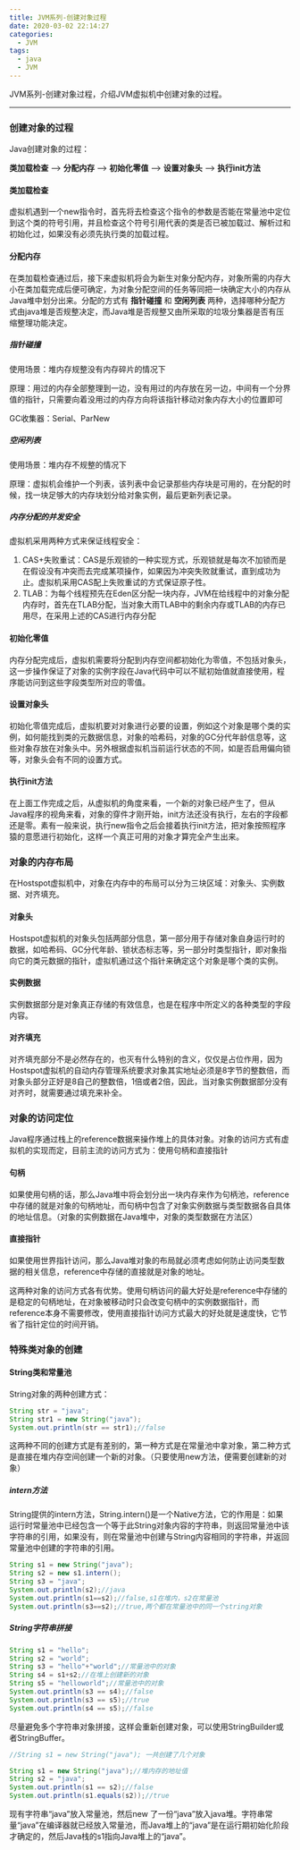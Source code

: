 ```yaml
---
title: JVM系列-创建对象过程
date: 2020-03-02 22:14:27
categories:
  - JVM
tags:
  - java
  - JVM
---
```


JVM系列-创建对象过程，介绍JVM虚拟机中创建对象的过程。
<!-- more -->

------------
### 创建对象的过程

Java创建对象的过程：

**类加载检查** --> **分配内存** --> **初始化零值** --> **设置对象头** --> **执行init方法**

#### 类加载检查

虚拟机遇到一个new指令时，首先将去检查这个指令的参数是否能在常量池中定位到这个类的符号引用，并且检查这个符号引用代表的类是否已被加载过、解析过和初始化过，如果没有必须先执行类的加载过程。

#### 分配内存

在类加载检查通过后，接下来虚拟机将会为新生对象分配内存，对象所需的内存大小在类加载完成后便可确定，为对象分配空间的任务等同把一块确定大小的内存从Java堆中划分出来。分配的方式有 **指针碰撞** 和 **空闲列表** 两种，选择哪种分配方式由java堆是否规整决定，而Java堆是否规整又由所采取的垃圾分集器是否有压缩整理功能决定。

##### 指针碰撞

使用场景：堆内存规整没有内存碎片的情况下

原理：用过的内存全部整理到一边，没有用过的内存放在另一边，中间有一个分界值的指针，只需要向着没用过的内存方向将该指针移动对象内存大小的位置即可

GC收集器：Serial、ParNew

##### 空闲列表

使用场景：堆内存不规整的情况下

原理：虚拟机会维护一个列表，该列表中会记录那些内存块是可用的，在分配的时候，找一块足够大的内存块划分给对象实例，最后更新列表记录。

##### 内存分配的并发安全

虚拟机采用两种方式来保证线程安全：

1. CAS+失败重试：CAS是乐观锁的一种实现方式，乐观锁就是每次不加锁而是在假设没有冲突而去完成某项操作，如果因为冲突失败就重试，直到成功为止。虚拟机采用CAS配上失败重试的方式保证原子性。
2. TLAB：为每个线程预先在Eden区分配一块内存，JVM在给线程中的对象分配内存时，首先在TLAB分配，当对象大雨TLAB中的剩余内存或TLAB的内存已用尽，在采用上述的CAS进行内存分配

#### 初始化零值

内存分配完成后，虚拟机需要将分配到内存空间都初始化为零值，不包括对象头，这一步操作保证了对象的实例字段在Java代码中可以不赋初始值就直接使用，程序能访问到这些字段类型所对应的零值。

#### 设置对象头

初始化零值完成后，虚拟机要对对象进行必要的设置，例如这个对象是哪个类的实例，如何能找到类的元数据信息，对象的哈希码，对象的GC分代年龄信息等，这些对象存放在对象头中。另外根据虚拟机当前运行状态的不同，如是否启用偏向锁等，对象头会有不同的设置方式。

#### 执行init方法

在上面工作完成之后，从虚拟机的角度来看，一个新的对象已经产生了，但从Java程序的视角来看，对象的穿件才刚开始，init方法还没有执行，左右的字段都还是零。素有一般来说，执行new指令之后会接着执行init方法，把对象按照程序猿的意愿进行初始化，这样一个真正可用的对象才算完全产生出来。



### 对象的内存布局

在Hostspot虚拟机中，对象在内存中的布局可以分为三块区域：对象头、实例数据、对齐填充。

#### 对象头

 Hostspot虚拟机的对象头包括两部分信息，第一部分用于存储对象自身运行时的数据，如哈希码、GC分代年龄、锁状态标志等，另一部分时类型指针，即对象指向它的类元数据的指针，虚拟机通过这个指针来确定这个对象是哪个类的实例。

#### 实例数据

实例数据部分是对象真正存储的有效信息，也是在程序中所定义的各种类型的字段内容。

#### 对齐填充

对齐填充部分不是必然存在的，也灭有什么特别的含义，仅仅是占位作用，因为Hostspot虚拟机的自动内存管理系统要求对象其实地址必须是8字节的整数倍，而对象头部分正好是8自己的整数倍，1倍或者2倍，因此，当对象实例数据部分没有对齐时，就需要通过填充来补全。

### 对象的访问定位

Java程序通过栈上的reference数据来操作堆上的具体对象。对象的访问方式有虚拟机的实现而定，目前主流的访问方式为：使用句柄和直接指针

#### 句柄

如果使用句柄的话，那么Java堆中将会划分出一块内存来作为句柄池，reference中存储的就是对象的句柄地址，而句柄中包含了对象实例数据与类型数据各自具体的地址信息。（对象的实例数据在Java堆中，对象的类型数据在方法区）

#### 直接指针

如果使用世界指针访问，那么Java堆对象的布局就必须考虑如何防止访问类型数据的相关信息，reference中存储的直接就是对象的地址。



这两种对象的访问方式各有优势。使用句柄访问的最大好处是reference中存储的是稳定的句柄地址，在对象被移动时只会改变句柄中的实例数据指针，而reference本身不需要修改，使用直接指针访问方式最大的好处就是速度快，它节省了指针定位的时间开销。



### 特殊类对象的创建

#### String类和常量池

String对象的两种创建方式：

```java
String str = "java";
String str1 = new String("java");
System.out.println(str == str1);//false
```

这两种不同的创建方式是有差别的，第一种方式是在常量池中拿对象，第二种方式是直接在堆内存空间创建一个新的对象。（只要使用new方法，便需要创建新的对象）

##### intern方法

 String提供的intern方法，String.intern()是一个Native方法，它的作用是：如果运行时常量池中已经包含一个等于此String对象内容的字符串，则返回常量池中该字符串的引用，如果没有，则在常量池中创建与String内容相同的字符串，并返回常量池中创建的字符串的引用。

```java
String s1 = new String("java");
String s2 = new s1.intern();
String s3 = "java";
System.out.println(s2);//java
System.out.println(s1==s2);//false,s1在堆内，s2在常量池
System.out.println(s3==s2);//true,两个都在常量池中的同一个string对象
```

##### String字符串拼接

```java
String s1 = "hello";
String s2 = "world";
String s3 = "hello"+"world";//常量池中的对象
String s4 = s1+s2;//在堆上创建新的对象
String s5 = "helloworld";//常量池中的对象
System.out.println(s3 == s4);//false
System.out.println(s3 == s5);//true
System.out.println(s4 == s5);//false
```

尽量避免多个字符串对象拼接，这样会重新创建对象，可以使用StringBuilder或者StringBuffer。

```java
//String s1 = new String("java"); 一共创建了几个对象

String s1 = new String("java");//堆内存的地址值
String s2 = "java";
System.out.println(s1 == s2);//false
System.out.println(s1.equals(s2));//true
```

现有字符串“java”放入常量池，然后new 了一份“java”放入java堆。字符串常量“java”在编译器就已经放入常量池，而Java堆上的“java”是在运行期初始化阶段才确定的，然后Java栈的s1指向Java堆上的“java”。